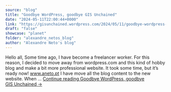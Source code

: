 ```yaml
---
source: "blog"
title: "Goodbye WordPress, goodbye GIS Unchained"
date: "2024-05-11T22:00:44+0000"
link: "https://gisunchained.wordpress.com/2024/05/11/goodbye-wordpress-goodbye-gis-unchained/"
draft: "false"
showcase: "planet"
folder: "alexandre_netos_blog"
author: "Alexandre Neto's blog"
---
```


Hello all, Some time ago, I have become a freelancer worker. For this reason, I decided to move away from wordpress.com and this kind of hobby blog and make a bit more professional website. It took some time, but it&#8217;s ready now! www.aneto.pt I have move all the blog content to the new website. When &#8230; <a class="more-link" href="https://gisunchained.wordpress.com/2024/05/11/goodbye-wordpress-goodbye-gis-unchained/">Continue reading <span class="screen-reader-text">Goodbye WordPress, goodbye GIS&#160;Unchained</span> <span class="meta-nav">&#8594;</span></a>
